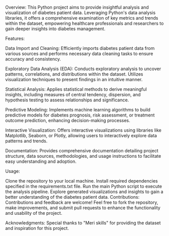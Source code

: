 Overview:
This Python project aims to provide insightful analysis and visualization of diabetes patient data. Leveraging Python's data analysis libraries, it offers a comprehensive examination of key metrics and trends within the dataset, empowering healthcare professionals and researchers to gain deeper insights into diabetes management.

Features:

Data Import and Cleaning: Efficiently imports diabetes patient data from various sources and performs necessary data cleaning tasks to ensure accuracy and consistency.

Exploratory Data Analysis (EDA): Conducts exploratory analysis to uncover patterns, correlations, and distributions within the dataset. Utilizes visualization techniques to present findings in an intuitive manner.

Statistical Analysis: Applies statistical methods to derive meaningful insights, including measures of central tendency, dispersion, and hypothesis testing to assess relationships and significance.

Predictive Modeling: Implements machine learning algorithms to build predictive models for diabetes prognosis, risk assessment, or treatment outcome prediction, enhancing decision-making processes.

Interactive Visualization: Offers interactive visualizations using libraries like Matplotlib, Seaborn, or Plotly, allowing users to interactively explore data patterns and trends.

Documentation: Provides comprehensive documentation detailing project structure, data sources, methodologies, and usage instructions to facilitate easy understanding and adoption.

Usage:

Clone the repository to your local machine.
Install required dependencies specified in the requirements.txt file.
Run the main Python script to execute the analysis pipeline.
Explore generated visualizations and insights to gain a better understanding of the diabetes patient data.
Contributions:
Contributions and feedback are welcome! Feel free to fork the repository, make improvements, and submit pull requests to enhance the functionality and usability of the project.

Acknowledgments:
Special thanks to "Meri skills" for providing the dataset and inspiration for this project.
